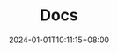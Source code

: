 ---
title: Docs
description: This is where I keep my docs.
tags: []
date: 2024-01-01T10:11:15+08:00
layoutBackgroundHeaderSpace: false
---